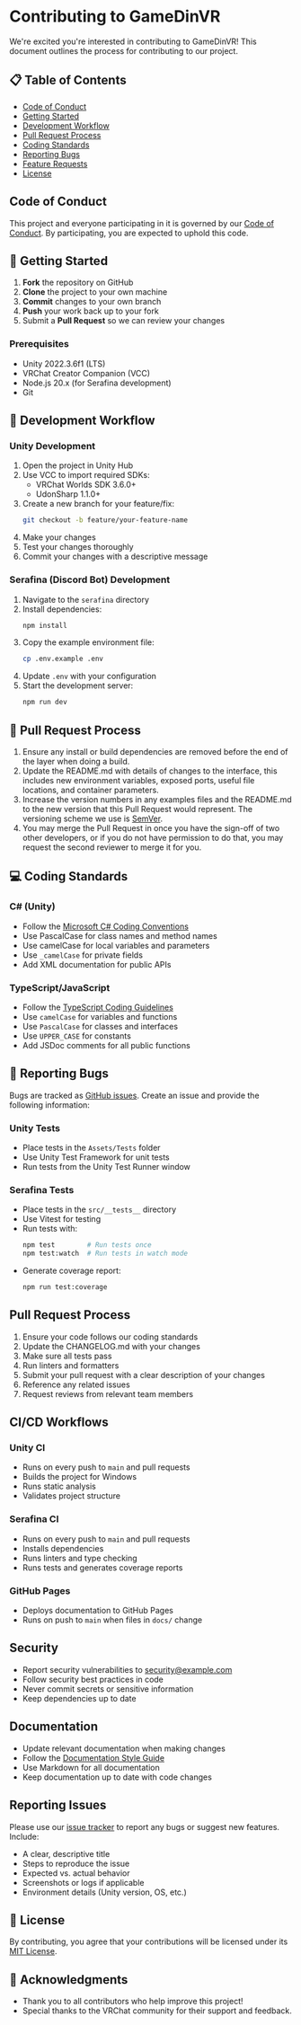 # Contributing to GameDinVR

We're excited you're interested in contributing to GameDinVR! This document outlines the process for contributing to our project.

## 📋 Table of Contents
- [Code of Conduct](#code-of-conduct)
- [Getting Started](#-getting-started)
- [Development Workflow](#-development-workflow)
- [Pull Request Process](#-pull-request-process)
- [Coding Standards](#-coding-standards)
- [Reporting Bugs](#-reporting-bugs)
- [Feature Requests](#-feature-requests)
- [License](#-license)

## Code of Conduct

This project and everyone participating in it is governed by our [Code of Conduct](CODE_OF_CONDUCT.md). By participating, you are expected to uphold this code.

## 🚀 Getting Started

1. **Fork** the repository on GitHub
2. **Clone** the project to your own machine
3. **Commit** changes to your own branch
4. **Push** your work back up to your fork
5. Submit a **Pull Request** so we can review your changes

### Prerequisites

- Unity 2022.3.6f1 (LTS)
- VRChat Creator Companion (VCC)
- Node.js 20.x (for Serafina development)
- Git

## 🔄 Development Workflow

### Unity Development

1. Open the project in Unity Hub
2. Use VCC to import required SDKs:
   - VRChat Worlds SDK 3.6.0+
   - UdonSharp 1.1.0+
3. Create a new branch for your feature/fix:
   ```bash
   git checkout -b feature/your-feature-name
   ```
4. Make your changes
5. Test your changes thoroughly
6. Commit your changes with a descriptive message

### Serafina (Discord Bot) Development

1. Navigate to the `serafina` directory
2. Install dependencies:
   ```bash
   npm install
   ```
3. Copy the example environment file:
   ```bash
   cp .env.example .env
   ```
4. Update `.env` with your configuration
5. Start the development server:
   ```bash
   npm run dev
   ```

## 🔀 Pull Request Process

1. Ensure any install or build dependencies are removed before the end of the layer when doing a build.
2. Update the README.md with details of changes to the interface, this includes new environment variables, exposed ports, useful file locations, and container parameters.
3. Increase the version numbers in any examples files and the README.md to the new version that this Pull Request would represent. The versioning scheme we use is [SemVer](http://semver.org/).
4. You may merge the Pull Request in once you have the sign-off of two other developers, or if you do not have permission to do that, you may request the second reviewer to merge it for you.

## 💻 Coding Standards

### C# (Unity)
- Follow the [Microsoft C# Coding Conventions](https://docs.microsoft.com/en-us/dotnet/csharp/programming-guide/inside-a-program/coding-conventions)
- Use PascalCase for class names and method names
- Use camelCase for local variables and parameters
- Use `_camelCase` for private fields
- Add XML documentation for public APIs

### TypeScript/JavaScript
- Follow the [TypeScript Coding Guidelines](https://github.com/Microsoft/TypeScript/wiki/Coding-guidelines)
- Use `camelCase` for variables and functions
- Use `PascalCase` for classes and interfaces
- Use `UPPER_CASE` for constants
- Add JSDoc comments for all public functions

## 🐛 Reporting Bugs

Bugs are tracked as [GitHub issues](https://guides.github.com/features/issues/). Create an issue and provide the following information:

### Unity Tests
- Place tests in the `Assets/Tests` folder
- Use Unity Test Framework for unit tests
- Run tests from the Unity Test Runner window

### Serafina Tests
- Place tests in the `src/__tests__` directory
- Use Vitest for testing
- Run tests with:
  ```bash
  npm test        # Run tests once
  npm test:watch  # Run tests in watch mode
  ```
- Generate coverage report:
  ```bash
  npm run test:coverage
  ```

## Pull Request Process

1. Ensure your code follows our coding standards
2. Update the CHANGELOG.md with your changes
3. Make sure all tests pass
4. Run linters and formatters
5. Submit your pull request with a clear description of your changes
6. Reference any related issues
7. Request reviews from relevant team members

## CI/CD Workflows

### Unity CI
- Runs on every push to `main` and pull requests
- Builds the project for Windows
- Runs static analysis
- Validates project structure

### Serafina CI
- Runs on every push to `main` and pull requests
- Installs dependencies
- Runs linters and type checking
- Runs tests and generates coverage reports

### GitHub Pages
- Deploys documentation to GitHub Pages
- Runs on push to `main` when files in `docs/` change

## Security

- Report security vulnerabilities to [security@example.com](mailto:security@example.com)
- Follow security best practices in code
- Never commit secrets or sensitive information
- Keep dependencies up to date

## Documentation

- Update relevant documentation when making changes
- Follow the [Documentation Style Guide](docs/STYLE_GUIDE.md)
- Use Markdown for all documentation
- Keep documentation up to date with code changes

## Reporting Issues

Please use our [issue tracker](https://github.com/yourusername/GameDinVR/issues) to report any bugs or suggest new features. Include:

- A clear, descriptive title
- Steps to reproduce the issue
- Expected vs. actual behavior
- Screenshots or logs if applicable
- Environment details (Unity version, OS, etc.)

## 📄 License

By contributing, you agree that your contributions will be licensed under its [MIT License](LICENSE).

## 🙏 Acknowledgments

- Thank you to all contributors who help improve this project!
- Special thanks to the VRChat community for their support and feedback.
